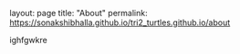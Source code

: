 layout: page
title: "About"
permalink: https://sonakshibhalla.github.io/tri2_turtles.github.io/about


ighfgwkre
